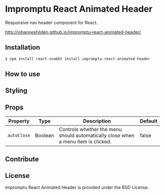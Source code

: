 # Impromptu React Animated Header

Responsive nav header component for React.

http://johanneshilden.github.io/impromptu-react-animated-header/

## Installation

```bash
$ npm install react-snabbt install impromptu-react-animated-header
```

## How to use


## Styling

## Props

| Property        | Type                     | Description   | Default      | 
| --------------- | ------------------------ | ------------- | ------------ |
| `autoClose`     | Boolean                  | Controls whether the menu should automatically close when a menu item is clicked.      | false      |

## Contribute

## License

Impromptu React Animated Header is provided under the BSD License.
